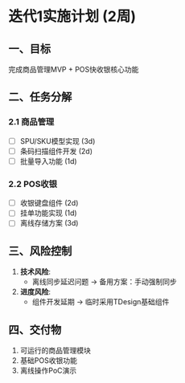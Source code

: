 # 迭代1实施计划 (2周)

## 一、目标
完成商品管理MVP + POS快收银核心功能

## 二、任务分解
### 2.1 商品管理
- [ ] SPU/SKU模型实现 (3d)
- [ ] 条码扫描组件开发 (2d)
- [ ] 批量导入功能 (1d)

### 2.2 POS收银
- [ ] 收银键盘组件 (2d)
- [ ] 挂单功能实现 (1d)
- [ ] 离线存储方案 (3d)

## 三、风险控制
1. **技术风险**:
   - 离线同步延迟问题 → 备用方案：手动强制同步
2. **进度风险**:
   - 组件开发延期 → 临时采用TDesign基础组件

## 四、交付物
1. 可运行的商品管理模块
2. 基础POS收银功能
3. 离线操作PoC演示